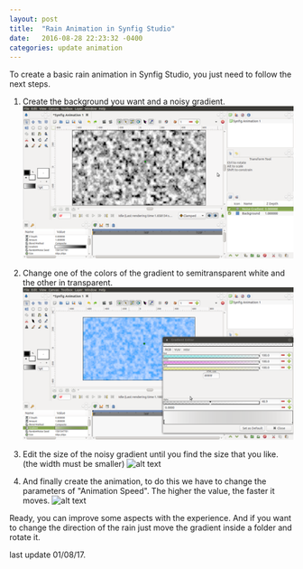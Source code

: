 ```yaml
---
layout: post
title:  "Rain Animation in Synfig Studio"
date:   2016-08-28 22:23:32 -0400
categories: update animation
---
```



To create a basic rain animation in Synfig Studio, you just need to follow the next steps.

1. Create the background you want and a noisy gradient.
![alt text](https://raw.githubusercontent.com/soopproject/soopproject.github.io/master/images/synfigstudio-basic-rain-1.png "Step 1")

2. Change one of the colors of the gradient to semitransparent white and the other in transparent.
![alt text](https://raw.githubusercontent.com/soopproject/soopproject.github.io/master/images/synfigstudio-basic-rain-2.png "Step 2")

3. Edit the size of the noisy gradient until you find the size that you like. (the width must be smaller)
![alt text](https://raw.githubusercontent.com/soopproject/soopproject.github.io/master/images/synfigstudio-basic-rain-3.gif "Step 3")

4. And finally create the animation, to do this we have to change the parameters of "Animation Speed". The higher the value, the faster it moves.
![alt text](https://raw.githubusercontent.com/soopproject/soopproject.github.io/master/images/synfigstudio-basic-rain-4.gif "Step 4")

Ready, you can improve some aspects with the experience. And if you want to change the direction of the rain just move the gradient inside a folder and rotate it.

last update 01/08/17.
